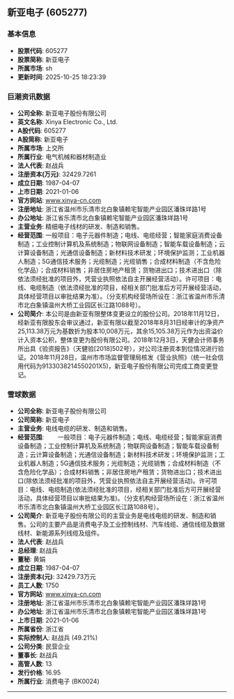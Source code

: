 ## 新亚电子 (605277)

### 基本信息

- **股票代码**: 605277
- **股票简称**: 新亚电子
- **所属市场**: sh
- **更新时间**: 2025-10-25 18:23:39

### 巨潮资讯数据

- **公司全称**: 新亚电子股份有限公司
- **英文名称**: Xinya Electronic Co., Ltd.
- **A股代码**: 605277
- **A股简称**: 新亚电子
- **所属市场**: 上交所
- **所属行业**: 电气机械和器材制造业
- **法人代表**: 赵战兵
- **注册资本(万元)**: 32429.7261
- **成立日期**: 1987-04-07
- **上市日期**: 2021-01-06
- **官方网站**: www.xinya-cn.com
- **注册地址**: 浙江省温州市乐清市北白象镇赖宅智能产业园区潘珠垟路1号
- **办公地址**: 浙江省乐清市北白象镇赖宅智能产业园区潘珠垟路1号
- **主营业务**: 精细电子线材的研发、制造和销售。
- **经营范围**: 一般项目：电子元器件制造；电线、电缆经营；智能家庭消费设备制造；工业控制计算机及系统制造；物联网设备制造；智能车载设备制造；云计算设备制造；光通信设备制造；新材料技术研发；环境保护监测；工业机器人制造；5G通信技术服务；光缆制造；光缆销售；合成材料制造（不含危险化学品）；合成材料销售；非居住房地产租赁；货物进出口；技术进出口（除依法须经批准的项目外，凭营业执照依法自主开展经营活动）。许可项目：电线、电缆制造（依法须经批准的项目，经相关部门批准后方可开展经营活动，具体经营项目以审批结果为准）。（分支机构经营场所设在：浙江省温州市乐清市北白象镇温州大桥工业园区长江路1088号）。
- **公司简介**: 本公司是由新亚有限整体变更设立的股份公司。2018年11月12日，经新亚有限股东会审议通过，新亚有限以截至2018年8月31日经审计的净资产25,113.38万元为基数折为股本10,008万元，其余15,105.38万元作为出资溢价计入资本公积，整体变更为股份有限公司。2018年12月3日，天健会计师事务所出具《验资报告》（天健验[2018]502号），对公司注册资本到位情况进行验证。2018年11月28日，温州市市场监督管理局核发《营业执照》（统一社会信用代码为9133038214550201X5)，新亚电子股份有限公司完成工商变更登记。

### 雪球数据

- **公司全称**: 新亚电子股份有限公司
- **公司简称**: 新亚电子
- **主营业务**: 电线电缆的研发、制造和销售。
- **经营范围**: 　　一般项目：电子元器件制造；电线、电缆经营；智能家庭消费设备制造；工业控制计算机及系统制造；物联网设备制造；智能车载设备制造；云计算设备制造；光通信设备制造；新材料技术研发；环境保护监测；工业机器人制造；5G通信技术服务；光缆制造；光缆销售；合成材料制造（不含危险化学品）；合成材料销售；非居住房地产租赁；货物进出口；技术进出口(除依法须经批准的项目外，凭营业执照依法自主开展经营活动)。许可项目：电线、电缆制造(依法须经批准的项目，经相关部门批准后方可开展经营活动，具体经营项目以审批结果为准)。（分支机构经营场所设在：浙江省温州市乐清市北白象镇温州大桥工业园区长江路1088号）。
- **公司简介**: 新亚电子股份有限公司的主营业务是电线电缆的研发、制造和销售。公司的主要产品是消费电子及工业控制线材、汽车线缆、通信线缆及数据线材、新能源系列线缆及组件。
- **法人代表**: 赵战兵
- **总经理**: 赵战兵
- **董秘**: 黄娟
- **成立日期**: 1987-04-07
- **注册资本(元)**: 32429.73万元
- **员工人数**: 1750
- **官方网站**: www.xinya-cn.com
- **注册地址**: 浙江省温州市乐清市北白象镇赖宅智能产业园区潘珠垟路1号
- **办公地址**: 浙江省温州市乐清市北白象镇赖宅智能产业园区潘珠垟路1号
- **上市日期**: 2021-01-06
- **所属省份**: 浙江省
- **实际控制人**: 赵战兵 (49.21%)
- **公司分类**: 民营企业
- **董事长**: 赵战兵
- **高管人数**: 13
- **发行价格**: 16.95
- **所属行业**: 消费电子 (BK0024)

---